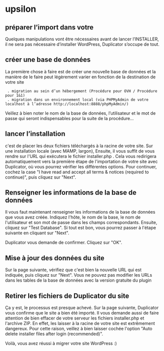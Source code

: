 # upsilon
 
 
##  préparer l’import dans votre
Quelques manipulations vont être nécessaires avant de lancer l’INSTALLER, il ne sera pas nécessaire d’installer WordPress, Duplicator s’occupe de tout.

## créer une base de données

La première chose à faire est de créer une nouvelle base de données et la manière de le faire peut légèrement varier en fonction de la destination de votre site 

```
 . migration au sein d’un hébergement (Procédure pour OVH / Procédure pour 1&1)
 . migration dans un environnement local (via PHPMyAdmin de votre localhost à l’adresse http://localhost:8888/phpMyAdmin/)
```
Veillez à bien noter le nom de la base de données, l’utilisateur et le mot de passe qui seront indispensables pour la suite de la procédure…


## lancer l’installation

c'est de placer les deux fichiers téléchargés à la racine de votre site. Sur une installation locale (avec MAMP, largon), Ensuite, il vous suffit de vous rendre sur l'URL qui exécutera le fichier installer.php . Cela vous redirigera automatiquement vers la première étape de l'importation de votre site avec Duplicator, où vous pourrez vérifier les différentes options. Pour continuer, cochez la case "I have read and accept all terms & notices (required to continue)", puis cliquez sur "Next".

## Renseigner les informations de la base de données

Il vous faut maintenant renseigner les informations de la base de données que vous avez créée. Indiquez l'hôte, le nom de la base, le nom de l'utilisateur et son mot de passe dans les champs correspondants. Ensuite, cliquez sur "Test Database". Si tout est bon, vous pourrez passer à l'étape suivante en cliquant sur "Next".

Duplicator vous demande de confirmer. Cliquez sur "OK".

## Mise à jour des données du site

Sur la page suivante, vérifiez que c'est bien la nouvelle URL qui est indiquée, puis cliquez sur "Next". Vous ne pouvez pas modifier les URLs dans les tables de la base de données avec la version gratuite du plugin

## Retirer les fichiers de Duplicator du site

Ça y est, le processus est presque achevé. Sur la page suivante, Duplicator vous confirme que le site a bien été importé. Il vous demande aussi de faire attention de bien effacer de votre serveur les fichiers installer.php et l'archive ZIP. En effet, les laisser à la racine de votre site est extrêmement dangereux. Pour cette raison, veillez à bien laisser cochée l'option "Auto delete installer files after login (recommended)".

Voilà, vous avez réussi à migrer votre site WordPress :) 
